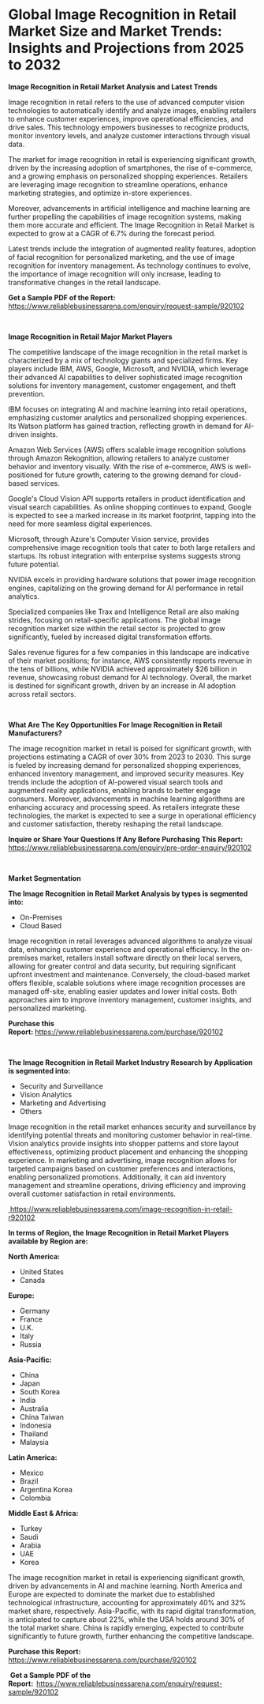 <p><h1>Global Image Recognition in Retail Market Size and Market Trends: Insights and Projections from 2025 to 2032</h1></p><p><strong>Image Recognition in Retail Market Analysis and Latest Trends</strong></p>
<p><p>Image recognition in retail refers to the use of advanced computer vision technologies to automatically identify and analyze images, enabling retailers to enhance customer experiences, improve operational efficiencies, and drive sales. This technology empowers businesses to recognize products, monitor inventory levels, and analyze customer interactions through visual data. </p><p>The market for image recognition in retail is experiencing significant growth, driven by the increasing adoption of smartphones, the rise of e-commerce, and a growing emphasis on personalized shopping experiences. Retailers are leveraging image recognition to streamline operations, enhance marketing strategies, and optimize in-store experiences. </p><p>Moreover, advancements in artificial intelligence and machine learning are further propelling the capabilities of image recognition systems, making them more accurate and efficient. The Image Recognition in Retail Market is expected to grow at a CAGR of 6.7% during the forecast period. </p><p>Latest trends include the integration of augmented reality features, adoption of facial recognition for personalized marketing, and the use of image recognition for inventory management. As technology continues to evolve, the importance of image recognition will only increase, leading to transformative changes in the retail landscape.</p></p>
<p><strong>Get a Sample PDF of the Report:&nbsp;</strong> <a href="https://www.reliablebusinessarena.com/enquiry/request-sample/920102?utm_campaign=3542&utm_medium=2&utm_source=Github&utm_content=ia&utm_term=18042025&utm_id=image-recognition-in-retail">https://www.reliablebusinessarena.com/enquiry/request-sample/920102</a></p>
<p>&nbsp;</p>
<p><strong>Image Recognition in Retail Major Market Players</strong></p>
<p><p>The competitive landscape of the image recognition in the retail market is characterized by a mix of technology giants and specialized firms. Key players include IBM, AWS, Google, Microsoft, and NVIDIA, which leverage their advanced AI capabilities to deliver sophisticated image recognition solutions for inventory management, customer engagement, and theft prevention.</p><p>IBM focuses on integrating AI and machine learning into retail operations, emphasizing customer analytics and personalized shopping experiences. Its Watson platform has gained traction, reflecting growth in demand for AI-driven insights.</p><p>Amazon Web Services (AWS) offers scalable image recognition solutions through Amazon Rekognition, allowing retailers to analyze customer behavior and inventory visually. With the rise of e-commerce, AWS is well-positioned for future growth, catering to the growing demand for cloud-based services.</p><p>Google's Cloud Vision API supports retailers in product identification and visual search capabilities. As online shopping continues to expand, Google is expected to see a marked increase in its market footprint, tapping into the need for more seamless digital experiences.</p><p>Microsoft, through Azure's Computer Vision service, provides comprehensive image recognition tools that cater to both large retailers and startups. Its robust integration with enterprise systems suggests strong future potential.</p><p>NVIDIA excels in providing hardware solutions that power image recognition engines, capitalizing on the growing demand for AI performance in retail analytics.</p><p>Specialized companies like Trax and Intelligence Retail are also making strides, focusing on retail-specific applications. The global image recognition market size within the retail sector is projected to grow significantly, fueled by increased digital transformation efforts.</p><p>Sales revenue figures for a few companies in this landscape are indicative of their market positions; for instance, AWS consistently reports revenue in the tens of billions, while NVIDIA achieved approximately $26 billion in revenue, showcasing robust demand for AI technology. Overall, the market is destined for significant growth, driven by an increase in AI adoption across retail sectors.</p></p>
<p>&nbsp;</p>
<p><strong>What Are The Key Opportunities For Image Recognition in Retail Manufacturers?</strong></p>
<p><p>The image recognition market in retail is poised for significant growth, with projections estimating a CAGR of over 30% from 2023 to 2030. This surge is fueled by increasing demand for personalized shopping experiences, enhanced inventory management, and improved security measures. Key trends include the adoption of AI-powered visual search tools and augmented reality applications, enabling brands to better engage consumers. Moreover, advancements in machine learning algorithms are enhancing accuracy and processing speed. As retailers integrate these technologies, the market is expected to see a surge in operational efficiency and customer satisfaction, thereby reshaping the retail landscape.</p></p>
<p><strong>Inquire or Share Your Questions If Any Before Purchasing This Report:</strong> <a href="https://www.reliablebusinessarena.com/enquiry/pre-order-enquiry/920102?utm_campaign=3542&utm_medium=2&utm_source=Github&utm_content=ia&utm_term=18042025&utm_id=image-recognition-in-retail">https://www.reliablebusinessarena.com/enquiry/pre-order-enquiry/920102</a></p>
<p>&nbsp;</p>
<p><strong>Market Segmentation</strong></p>
<p><strong>The Image Recognition in Retail Market Analysis by types is segmented into:</strong></p>
<p><ul><li>On-Premises</li><li>Cloud Based</li></ul></p>
<p><p>Image recognition in retail leverages advanced algorithms to analyze visual data, enhancing customer experience and operational efficiency. In the on-premises market, retailers install software directly on their local servers, allowing for greater control and data security, but requiring significant upfront investment and maintenance. Conversely, the cloud-based market offers flexible, scalable solutions where image recognition processes are managed off-site, enabling easier updates and lower initial costs. Both approaches aim to improve inventory management, customer insights, and personalized marketing.</p></p>
<p><strong>Purchase this Report:&nbsp;</strong><a href="https://www.reliablebusinessarena.com/purchase/920102?utm_campaign=3542&utm_medium=2&utm_source=Github&utm_content=ia&utm_term=18042025&utm_id=image-recognition-in-retail">https://www.reliablebusinessarena.com/purchase/920102</a></p>
<p>&nbsp;</p>
<p><strong>The Image Recognition in Retail Market Industry Research by Application is segmented into:</strong></p>
<p><ul><li>Security and Surveillance</li><li>Vision Analytics</li><li>Marketing and Advertising</li><li>Others</li></ul></p>
<p><p>Image recognition in the retail market enhances security and surveillance by identifying potential threats and monitoring customer behavior in real-time. Vision analytics provide insights into shopper patterns and store layout effectiveness, optimizing product placement and enhancing the shopping experience. In marketing and advertising, image recognition allows for targeted campaigns based on customer preferences and interactions, enabling personalized promotions. Additionally, it can aid inventory management and streamline operations, driving efficiency and improving overall customer satisfaction in retail environments.</p></p>
<p><a href="https://www.reliablebusinessarena.com/image-recognition-in-retail-r920102?utm_campaign=3542&utm_medium=2&utm_source=Github&utm_content=ia&utm_term=18042025&utm_id=image-recognition-in-retail">&nbsp;https://www.reliablebusinessarena.com/image-recognition-in-retail-r920102</a></p>
<p><strong>In terms of Region, the Image Recognition in Retail Market Players available by Region are:</strong></p>
<p>
    <p> <strong> North America: </strong>
        <ul>
            <li>United States</li>
            <li>Canada</li>
        </ul>
        </p> 
    <p> <strong> Europe: </strong>
        <ul>
            <li>Germany</li>
            <li>France</li>
            <li>U.K.</li>
            <li>Italy</li>
            <li>Russia</li>
        </ul>
        </p> 
    <p> <strong> Asia-Pacific: </strong>
        <ul>
            <li>China</li>
            <li>Japan</li>
            <li>South Korea</li>
            <li>India</li>
            <li>Australia</li>
            <li>China Taiwan</li>
            <li>Indonesia</li>
            <li>Thailand</li>
            <li>Malaysia</li>
        </ul>
        </p> 
    <p> <strong> Latin America: </strong>
        <ul>
            <li>Mexico</li>
            <li>Brazil</li>
            <li>Argentina Korea</li>
            <li>Colombia</li>
        </ul>
        </p> 
    <p> <strong> Middle East & Africa: </strong>
        <ul>
            <li>Turkey</li>
            <li>Saudi</li>
            <li>Arabia</li>
            <li>UAE</li>
            <li>Korea</li>
        </ul>
    </p>
    </p>
<p><p>The image recognition market in retail is experiencing significant growth, driven by advancements in AI and machine learning. North America and Europe are expected to dominate the market due to established technological infrastructure, accounting for approximately 40% and 32% market share, respectively. Asia-Pacific, with its rapid digital transformation, is anticipated to capture about 22%, while the USA holds around 30% of the total market share. China is rapidly emerging, expected to contribute significantly to future growth, further enhancing the competitive landscape.</p></p>
<p><strong>Purchase this Report: </strong><a href="https://www.reliablebusinessarena.com/purchase/920102?utm_campaign=3542&utm_medium=2&utm_source=Github&utm_content=ia&utm_term=18042025&utm_id=image-recognition-in-retail">https://www.reliablebusinessarena.com/purchase/920102</a></p>
<p>&nbsp;<strong>Get a Sample PDF of the Report:&nbsp;&nbsp;</strong><a href="https://www.reliablebusinessarena.com/enquiry/request-sample/920102?utm_campaign=3542&utm_medium=2&utm_source=Github&utm_content=ia&utm_term=18042025&utm_id=image-recognition-in-retail">https://www.reliablebusinessarena.com/enquiry/request-sample/920102</a></p>
<p><strong></strong></p>
<p><p></p><p></p><p></p></p>